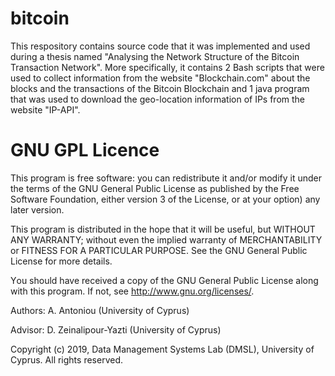 # bitcoin

This respository contains source code that it was implemented and used during a thesis named "Analysing the Network Structure of the Bitcoin Transaction Network". More specifically, it contains 2 Bash scripts that were used to collect information from the website "Blockchain.com" about the blocks and the transactions of the Bitcoin Blockchain and 1 java program that was used to download the geo-location information of IPs from the website "IP-API".

# GNU GPL Licence

This program is free software: you can redistribute it and/or modify it under the terms of the GNU General Public License as published by the Free Software Foundation, either version 3 of the License, or at your option) any later version.

This program is distributed in the hope that it will be useful, but WITHOUT ANY WARRANTY; without even the implied warranty of MERCHANTABILITY or FITNESS FOR A PARTICULAR PURPOSE. See the GNU General Public License for more details.

Υou should have received a copy of the GNU General Public License along with this program. If not, see http://www.gnu.org/licenses/.

Authors: A. Antoniou (University of Cyprus)

Advisor: D. Zeinalipour-Yazti (University of Cyprus)

Copyright (c) 2019, Data Management Systems Lab (DMSL), University of Cyprus. All rights reserved.
